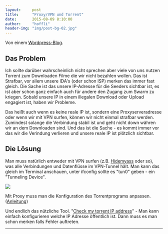 ```yaml
---
layout:     post
title:      "Proxy/VPN und Torrent"
date:       2015-08-09 8:10:00
author:     "hoffli"
header-img: "img/post-bg-02.jpg"
---
```


<p>Von einem <a href="https://proxylisten.wordpress.com/2015/08/08/proxy-und-torrent/">Wordpress-Blog</a>.</p>


<h2 class="section-heading">Das Problem</h2>
<p>Ich sollte darüber wahrscheinlich nicht sprechen aber viele von uns nutzen Torrent zum Downloaden Filme die wir nicht bezahlen wollen.
Das ist Strafbar, vor allem unsere IDA's (oder schon ISP) merken das immer fast gleich. 
Die Sache ist das unsere IP-Adresse für die Seeders sichtbar ist, es ist aber schon ganz einfach auch für andere 
den Zugang zum Swarm zu kriegen. Sobald unsere IP in einem illegalen Download oder Upload engagiert ist,
haben wir Probleme.</p>
<p>Das heißt auch wenn es keine reale IP ist, sondern eine Proxyserveradresse oder wenn wir mit VPN surfen,
können wir nicht einmal strafbar werden. Zumindest solange die Verbindung stabil ist und geht nicht down währen wir 
an dem Downloaden sind. Und das ist die Sache - es kommt immer vor das wir die Verindung verlieren und unsere reale IP
ist plötzlich sichtbar.</p>

<h2 class="section-heading">Die Lösung</h2>
<p>Man muss natürlich entweder mit VPN surfen (z.B. <a href="http://www.vpnanonymsurfen.de/hidemyass-testbericht/">Hidemyass</a> oder so), was alle Verbindungen und Datenflüsse im VPN-Tunnel hält. 
Man kann das gleich im Terminal anschauen, unter ifconfig sollte es "tun0" geben - ein "Tunneling Device".</p>

<img src="http://i1381.photobucket.com/albums/ah227/peterhoffler/Linux/VPNTunnelingDevice_zpsq8df4ydz.png">

<p>
Mit Proxy muss man die Konfiguration des Torrentprograms anpassen. (<a href="https://www.privateinternetaccess.com/forum/index.php?p=/discussion/434/utorrent-install-instructions-for-proxy-proxychecker">Anleitung</a>)</p>

<p>
Und endlich das nützliche Tool. "<a href="http://torguard.net/checkmytorrentipaddress.php">Check my torrent IP address</a>" - 
Man kann einfach konfigurieren welche IP Adresse öffentlich ist. 
Dann muss es man schon merken falls Fehler auftreten. 
</p>


<hr> 
